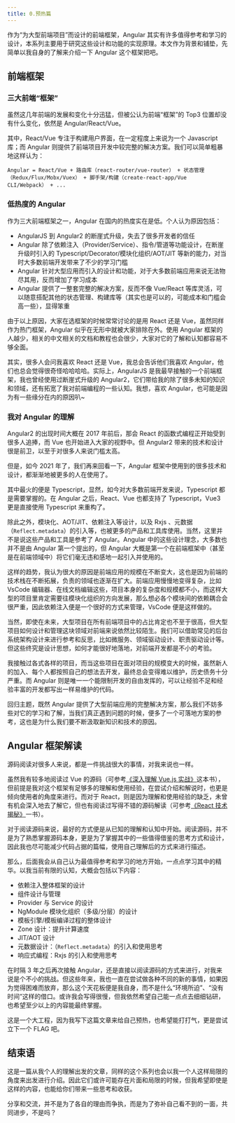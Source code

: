 ```yaml
---
title: 0.预热篇
---
```


作为“为大型前端项目”而设计的前端框架，Angular 其实有许多值得参考和学习的设计，本系列主要用于研究这些设计和功能的实现原理。本文作为背景和铺垫，先简单以我自身的了解来介绍一下 Angular 这个框架把吧。

<!--more-->

## 前端框架

### 三大前端“框架”

虽然这几年前端的发展和变化十分迅猛，但被公认为前端“框架”的 Top3 位置却没有什么变化，依然是 Angular/React/Vue。

其中，React/Vue 专注于构建用户界面，在一定程度上来说为一个 Javascript 库；而 Angular 则提供了前端项目开发中较完整的解决方案。我们可以简单粗暴地这样认为：

```
Angular = React/Vue + 路由库（react-router/vue-router） + 状态管理（Redux/Flux/Mobx/Vuex） + 脚手架/构建（create-react-app/Vue CLI/Webpack） + ...
```

### 低热度的 Angular

作为三大前端框架之一，Angular 在国内的热度实在是低。个人认为原因包括：

- AngularJS 到 Angular2 的断崖式升级，失去了很多开发者的信任
- Angular 除了依赖注入（Provider/Service）、指令/管道等功能设计，在断崖升级时引入的 Typescript/Decorator/模块化组织/AOT/JIT 等新的能力，对当时大多数前端开发带来了不少的学习门槛
- Angular 针对大型应用而引入的设计和功能，对于大多数前端应用来说无法物尽其用，反而增加了学习成本
- Angular 提供了一整套完整的解决方案，反而不像 Vue/React 等库灵活，可以随意搭配其他的状态管理、构建库等（其实也是可以的，可能成本和门槛会高一些），显得笨重

由于以上原因，大家在选框架的时候常常讨论的是用 React 还是 Vue，虽然同样作为热门框架，Angular 似乎在无形中就被大家排除在外。使用 Angular 框架的人越少，相关的中文相关的文档和教程也会很少，大家对它的了解和认知都容易不够全面。

其实，很多人会问我喜欢 React 还是 Vue，我总会告诉他们我喜欢 Angular，他们也总会觉得很奇怪哈哈哈哈。实际上，AngularJS 是我最早接触的一个前端框架，我也曾经使用过断崖式升级的 Angular2，它们带给我的除了很多未知的知识和领域，还有拓宽了我对前端编程的一些认知。我想，喜欢 Angular，也可能是因为有一些缘分在内的原因叭~

### 我对 Angular 的理解

Angular2 的出现时间大概在 2017 年前后，那会 React 的函数式编程正开始受到很多人追捧，而 Vue 也开始进入大家的视野中。但 Angular2 带来的技术和设计很是前卫，以至于对很多人来说门槛太高。

但是，如今 2021 年了，我们再来回看一下，Angular 框架中使用到的很多技术和设计，都渐渐地被更多的人在使用了。

其中最火的便是 Typescript，显然，如今对大多数前端开发来说，Typescript 都是需要掌握的。在 Angular 之后，React、Vue 也都支持了 Typescript，Vue3 更是直接使用 Typescript 来重构了。

除此之外，模块化、AOT/JIT、依赖注入等设计，以及 Rxjs 、元数据（`Reflect.metadata`）的引入等，也被更多的产品和工具库使用。当然，这里并不是说这些产品和工具是参考了 Angular。Angular 中的这些设计理念，大多数也并不是由 Angular 第一个提出的，但 Angular 大概是第一个在前端框架中（甚至是在前端领域中）将它们毫无违和感地一起引入并使用的。

这样的趋势，我认为很大的原因是前端应用的规模在不断变大，这也是因为前端的技术栈在不断拓展，负责的领域也逐渐在扩大。前端应用慢慢地变得复杂，比如 VsCode 编辑器、在线文档编辑这些，项目本身的复杂度和规模都不小，而这样大型的项目里肯定需要往模块化组织的方向发展，那么想必各个模块间的依赖耦合会很严重，因此依赖注入便是一个很好的方式来管理，VsCode 便是这样做的。

当然，即使在未来，大型项目在所有前端项目中的占比肯定也不至于很高，但大型项目如何设计和管理这块领域对前端来说依然比较陌生。我们可以借助常见的后台系统架构设计来进行参考和反思，比如微服务、领域驱动设计、职责驱动设计等。但这些终究是设计思想，如何才能很好地落地，对前端开发都是不小的考验。

我接触过各式各样的项目，而当这些项目在面对项目的规模变大的时候，虽然新人的加入、每个人都按照自己的想法去开发，最终总会变得难以维护，历史债务十分严重。而 Angular 则是唯一一个能限制开发的自由发挥的，可以让经验不足和经验丰富的开发都写出一样易维护的代码。

回归主题，既然 Angular 提供了大型前端应用的完整解决方案，那么我们不妨多些对它的学习和了解，当我们真正遇到问题的时候，便多了一个可落地方案的参考，这也是为什么我们要不断汲取新知识和技术的原因。

## Angular 框架解读

源码阅读对很多人来说，都是一件挑战很大的事情，对我来说也一样。

虽然我有较多地阅读过 Vue 的源码（可参考[《深入理解 Vue.js 实战》](http://www.godbasin.com/vue-ebook/)这本书），但前提是我对这个框架有足够多的理解和使用经验，在尝试介绍和解说时，也更是倾向使用者的角度来进行。而对于 React，则是因为理解和使用经验的缺乏，未曾有机会深入地去了解它，但也有阅读过写得不错的源码解读（可参考[《React 技术揭秘》](https://github.com/BetaSu/just-react)一书）。

对于阅读源码来说，最好的方式便是从已知的理解和认知中开始。阅读源码，并不是为了熟悉掌握源码本身，更是为了掌握其中的一些值得借鉴的思考方式和设计，因此我也尽可能减少代码占据的篇幅，使用自己理解后的方式来进行描述。

那么，后面我会从自己认为最值得参考和学习的地方开始，一点点学习其中的精华。以我当前有限的认知，大概会包括以下内容：

- 依赖注入整体框架的设计
- 组件设计与管理
- Provider 与 Service 的设计
- NgModule 模块化组织（多级/分层）的设计
- 模板引擎/模板编译过程的整体设计
- Zone 设计：提升计算速度
- JIT/AOT 设计
- 元数据设计：（`Reflect.metadata`）的引入和使用思考
- 响应式编程：Rxjs 的引入和使用思考

在时隔 3 年之后再次接触 Angular，还是直接以阅读源码的方式来进行，对我来说是个不小的挑战。但这些年来，我也一直在尝试做各种不同的新的事情，如果因为觉得困难而放弃，那么这个天花板便是我自身，而不是什么“环境所迫”、“没有时间”这样的借口。或许我会写得很慢，但我依然希望自己能一点点去细细钻研，也希望至少以上的内容能最终掌握。

这是一个大工程，因为我写下这篇文章来给自己预热，也希望能打打气，更是尝试立下一个 FLAG 吧。

## 结束语

这是一篇从我个人的理解出发的文章，同样的这个系列也会以我一个人这样局限的角度来出发进行介绍。因此它们或许可能存在片面和局限的时候，但我希望即使是这样的内容，也能给你们带来一些思考和收获。

分享和交流，并不是为了各自的理由而争执，而是为了弥补自己看不到的一面，共同进步，不是吗？
